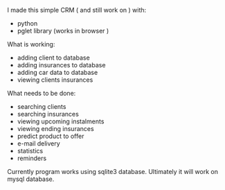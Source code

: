 I made this simple CRM ( and still work on ) with:
- python
- pglet library (works in browser )

What is working:
- adding client to database
- adding insurances to database
- adding car data to database
- viewing clients insurances


What needs to be done:
- searching clients
- searching insurances
- viewing upcoming instalments
- viewing ending insurances
- predict product to offer 
- e-mail delivery
- statistics
- reminders


Currently program works using sqlite3 database. Ultimately it will work on mysql database.



